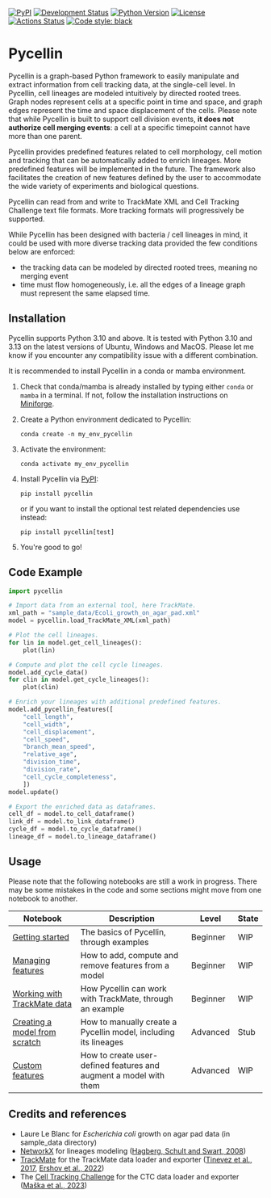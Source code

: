 [![PyPI](https://img.shields.io/pypi/v/pycellin.svg)](https://pypi.org/project/pycellin)
[![Development Status](https://img.shields.io/pypi/status/pycellin.svg)](https://en.wikipedia.org/wiki/Software_release_life_cycle#Beta)
[![Python Version](https://img.shields.io/pypi/pyversions/pycellin.svg)](https://python.org)
[![License](https://img.shields.io/pypi/l/pycellin.svg)](https://github.com/Image-Analysis-Hub/pycellin/blob/main/LICENSE)
[![Actions Status](https://github.com/Image-Analysis-Hub/pycellin/workflows/Test/badge.svg)](https://github.com/Image-Analysis-Hub/pycellin/actions)
[![Code style: black](https://img.shields.io/badge/code%20style-black-000000.svg)](https://github.com/psf/black)

# Pycellin

Pycellin is a graph-based Python framework to easily manipulate and extract information from cell tracking data, at the single-cell level. In Pycellin, cell lineages are modeled intuitively by directed rooted trees. Graph nodes represent cells at a specific point in time and space, and graph edges represent the time and space displacement of the cells. Please note that while Pycellin is built to support cell division events, **it does not authorize cell merging events**: a cell at a specific timepoint cannot have more than one parent.

Pycellin provides predefined features related to cell morphology, cell motion and tracking that can be automatically added to enrich lineages. More predefined features will be implemented in the future. The framework also facilitates the creation of new features defined by the user to accommodate the wide variety of experiments and biological questions.

Pycellin can read from and write to TrackMate XML and Cell Tracking Challenge text file formats. More tracking formats will progressively be supported.

While Pycellin has been designed with bacteria / cell lineages in mind, it could be used with more diverse tracking data provided the few conditions below are enforced:
- the tracking data can be modeled by directed rooted trees, meaning no merging event
- time must flow homogeneously, i.e. all the edges of a lineage graph must represent the same elapsed time.


## Installation

Pycellin supports Python 3.10 and above. It is tested with Python 3.10 and 3.13 on the latest versions of Ubuntu, Windows and MacOS. Please let me know if you encounter any compatibility issue with a different combination.

It is recommended to install Pycellin in a conda or mamba environment. 

1. Check that conda/mamba is already installed by typing either `conda` or `mamba` in a terminal. If not, follow the installation instructions on [Miniforge](https://conda-forge.org/download/).

2. Create a Python environment dedicated to Pycellin:
    ```
    conda create -n my_env_pycellin
    ```

3. Activate the environment:
    ```
    conda activate my_env_pycellin
    ```

4. Install Pycellin via [PyPI](https://pypi.org/):
    ```
    pip install pycellin
    ```
    or if you want to install the optional test related dependencies use instead:
    ```
    pip install pycellin[test]
    ```

5. You're good to go!


## Code Example

```python
import pycellin

# Import data from an external tool, here TrackMate.
xml_path = "sample_data/Ecoli_growth_on_agar_pad.xml"
model = pycellin.load_TrackMate_XML(xml_path)

# Plot the cell lineages.
for lin in model.get_cell_lineages():
    plot(lin)

# Compute and plot the cell cycle lineages.
model.add_cycle_data()
for clin in model.get_cycle_lineages():
    plot(clin)

# Enrich your lineages with additional predefined features.
model.add_pycellin_features([
    "cell_length", 
    "cell_width",
    "cell_displacement", 
    "cell_speed", 
    "branch_mean_speed",
    "relative_age",
    "division_time", 
    "division_rate",
    "cell_cycle_completeness",
    ])
model.update()

# Export the enriched data as dataframes.
cell_df = model.to_cell_dataframe()
link_df = model.to_link_dataframe()
cycle_df = model.to_cycle_dataframe()
lineage_df = model.to_lineage_dataframe()
```


## Usage

Please note that the following notebooks are still a work in progress. There may be some mistakes in the code and some sections might move from one notebook to another.

| Notebook                                                                                 | Description                                                       | Level    | State |
|------------------------------------------------------------------------------------------|-------------------------------------------------------------------|----------|-------|
| [Getting started](./notebooks/Getting%20started.ipynb)                                   | The basics of Pycellin, through examples                          | Beginner | WIP   |
| [Managing features](./notebooks/Managing%20features.ipynb)                               | How to add, compute and remove features from a model              | Beginner | WIP   |
| [Working with TrackMate data](./notebooks/Working%20with%20TrackMate%20data.ipynb)       | How Pycellin can work with TrackMate, through an example          | Beginner | WIP   |
| [Creating a model from scratch](./notebooks/Creating%20a%20model%20from%20scratch.ipynb) | How to manually create a Pycellin model, including its lineages   | Advanced | Stub  |
| [Custom features](./notebooks/Custom%20features.ipynb)                                   | How to create user-defined features and augment a model with them | Advanced | WIP   |


## Credits and references

- Laure Le Blanc for _Escherichia coli_ growth on agar pad data (in sample_data directory)
- [NetworkX](https://networkx.org/) for lineages modeling ([Hagberg, Schult and Swart, 2008](http://conference.scipy.org.s3-website-us-east-1.amazonaws.com/proceedings/scipy2008/paper_2/))
- [TrackMate](https://imagej.net/plugins/trackmate/) for the TrackMate data loader and exporter ([Tinevez et al., 2017](https://doi.org/10.1016/j.ymeth.2016.09.016), [Ershov et al., 2022](https://doi:10.1038/s41592-022-01507-1))
- The [Cell Tracking Challenge](https://celltrackingchallenge.net/) for the CTC data loader and exporter ([Maška et al., 2023](https://doi.org/10.1038/s41592-023-01879-y))
